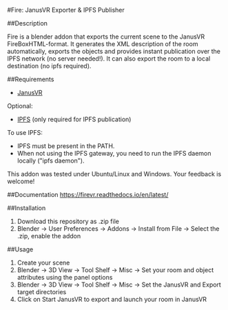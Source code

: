 #Fire: JanusVR Exporter & IPFS Publisher

##Description

Fire is a blender addon that exports the current scene to the JanusVR FireBoxHTML-format.
It generates the XML description of the room automatically, exports the objects and provides instant publication over the IPFS network (no server needed!).  It can also export the room to a local destination (no ipfs required).

##Requirements

- [JanusVR](http://www.janusvr.com/)

Optional:
- [IPFS](http://ipfs.io/docs/install/) (only required for IPFS publication)

To use IPFS:
- IPFS must be present in the PATH.
- When not using the IPFS gateway, you need to run the IPFS daemon locally ("ipfs daemon").

This addon was tested under Ubuntu/Linux and Windows. Your feedback is welcome!

##Documentation
https://firevr.readthedocs.io/en/latest/

##Installation

1. Download this repository as .zip file
2. Blender -> User Preferences -> Addons -> Install from File -> Select the .zip, enable the addon

##Usage

1. Create your scene
2. Blender -> 3D View -> Tool Shelf -> Misc -> Set your room and object attributes using the panel options
3. Blender -> 3D View -> Tool Shelf -> Misc -> Set the JanusVR and Export target directories 
4. Click on Start JanusVR to export and launch your room in JanusVR


